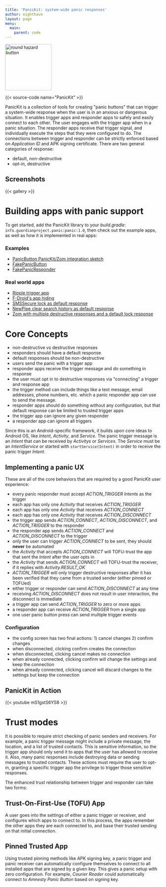 ```yaml
---
title: 'PanicKit: system-wide panic responses'
author: eighthave
layout: page
menu:
  main:
    parent: code
---
```


<img src="https://guardianproject.info/wp-content/uploads/2016/01/round-button-hazard-150x150.png" alt="round hazard button" width="150" height="150" class="alignright size-thumbnail wp-image-13221" srcset="https://guardianproject.info/wp-content/uploads/2016/01/round-button-hazard-150x150.png 150w, https://guardianproject.info/wp-content/uploads/2016/01/round-button-hazard-300x300.png 300w, https://guardianproject.info/wp-content/uploads/2016/01/round-button-hazard-200x200.png 200w, https://guardianproject.info/wp-content/uploads/2016/01/round-button-hazard.png 512w" sizes="(max-width: 150px) 100vw, 150px" />

{{< source-code name="PanicKit" >}}

PanicKit is a collection of tools for creating "panic buttons" that
can trigger a system-wide response when the user is in an anxious or
dangerous situation.  It enables trigger apps and responder apps to
safely and easily connect to each other. The user engages with the
trigger app when in a panic situation. The responder apps receive that
trigger signal, and individually execute the steps that they were
configured to do. The connections between trigger and responder can be
strictly enforced based on _Application ID_ and APK signing
certificate.  There are two general categories of response:

* default, non-destructive
* opt-in, destructive


## Screenshots

{{< gallery >}}


# Building apps with panic support

To get started, add the PanicKit library to your _build.gradle_: `info.guardianproject.panic:panic:1.0`, then check out the example apps, as well as how it is implemented in real apps:


### Examples

* [PanicButton PanicKit/Zom integration sketch](https://projects.invisionapp.com/share/W73E3D6VE#/screens)
* [FakePanicButton](https://github.com/guardianproject/FakePanicButton)
* [FakePanicResponder](https://github.com/guardianproject/FakePanicResponder)


### Real world apps

* [Ripple trigger app](https://github.com/guardianproject/ripple)
* [F-Droid's app hiding](https://gitlab.com/fdroid/fdroidclient/merge_requests/629)
* <a href="https://github.com/SMSSecure/SMSSecure/blob/8b2d61161716dcae33c7ae2fd9540931b632030a/src/org/smssecure/smssecure/PanicResponderActivity.java" target="_blank">SMSSecure lock as default response</a>
* <a href="https://github.com/theScrabi/NewPipe/pull/133" target="_blank">NewPipe clear search history as default response</a>
* <a href="https://github.com/zom/Zom-Android/blob/master/app/src/main/java/org/awesomeapp/messenger/ui/PanicSetupActivity.java" target="_blank">Zom with multiple destructive responses and a default lock response</a>


# Core Concepts

* non-destructive vs destructive responses
* responders should have a default response
* default responses should be non-destructive
* users send the panic with a trigger app
* responder apps receive the trigger message and do something in response
* the user must opt in to destructive responses via "connecting" a trigger and response app
* the trigger method can include things like a text message, email addresses, phone numbers, etc. which a panic responder app can use to send the message.
* responder apps should do something without any configuration, but that default response can be limited to trusted trigger apps
* the trigger app can ignore any given responder
* a responder app can ignore all triggers

Since this is an Android-specific framework, it builds upon core ideas
to Android OS, like _Intent_, _Activity_, and _Service_. The panic
trigger message is an _Intent_ that can be received by _Activitys_ or
_Services_.  The _Service_ must be an _IntentService_ or started with
`startService(Intent)` in order to receive the panic trigger _Intent_.

## Implementing a panic UX

These are all of the core behaviors that are required by a good PanicKit user experience:

* every panic responder must accept *ACTION_TRIGGER* _Intents_ as the trigger
* each app has only one _Activity_ that receives *ACTION_TRIGGER*
* each app has only one _Activity_ that receives *ACTION_CONNECT*
* each app has only one _Activity_ that receives *ACTION_DISCONNECT*
* the trigger app sends *ACTION_CONNECT*, *ACTION_DISCONNECT*, and *ACTION_TRIGGER* to the responder
* the responder app sends *ACTION_CONNECT* and *ACTION_DISCONNECT* to the trigger
* only the user can trigger *ACTION_CONNECT* to be sent, they should __never__ be automated
* the _Activity_ that accepts *ACTION_CONNECT* will TOFU-trust the app that sent the _Intent_ after the user opts in
* the _Activity_ that sends *ACTION_CONNECT* will TOFU-trust the receiver, if it replies with *Activity.RESULT_OK*
* *ACTION_TRIGGER* will only trigger destructive responses after it has been verified that they came from a trusted sender (either pinned or TOFUed)
* either trigger or responder can send *ACTION_DISCONNECT* at any time
* receiving *ACTION_DISCONNECT* does not result in user interaction, the disconnect is immediate
* a trigger app can send *ACTION_TRIGGER* to zero or more apps
* a responder app can receive *ACTION_TRIGGER* from a single app
* one user panic button press can send multiple trigger events


### Configuration

* the config screen has two final actions: 1) cancel changes 2) confirm changes
* when disconnected, clicking confirm creates the connection
* when disconnected, clicking cancel makes no connection
* when already connected, clicking confirm will change the settings and keep the connection
* when already connected, clicking cancel will discard changes to the settings but keep the connection


## PanicKit in Action

{{< youtube mS1gstS6YS8 >}}


# Trust modes

It is possible to require strict checking of panic senders and
receivers. For example, a panic trigger message might include a
private message, the location, and a list of trusted contacts. This is
sensitive information, so the trigger app should only send it to apps
that the user has allowed to receive it. Also, many panic responses
include destroying data or sending messages to trusted contacts. These
actions must require the user to opt-in, granting a specific trigger
app the privilege to trigger those sensitive responses.

The enhanced trust relationship between trigger and responder can take two forms:


## Trust-On-First-Use (TOFU) App

A user goes into the settings of either a panic trigger or receiver,
and configures which apps to connect to. In this process, the apps
remember the other apps they are each connected to, and base their
trusted sending on that initial connection.


## Pinned Trusted App

Using trusted pinning methods like APK signing key, a panic trigger
and panic receiver can automatically configure themselves to connect
to all installed apps that are signed by a given key. This gives a
panic setup with zero configuration. For example, _Courier Reader_ could
automatically connect to _Amnesty Panic Button_ based on signing key.
